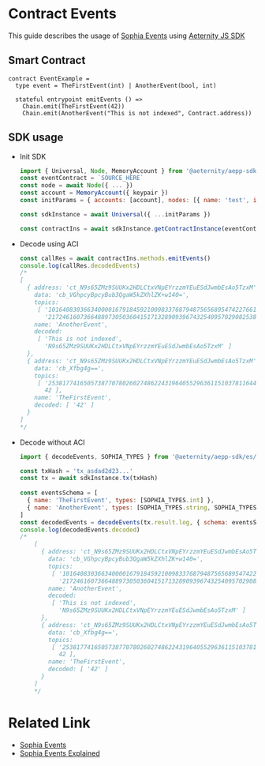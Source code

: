 # Contract Events

This guide describes the usage of [Sophia Events](https://github.com/aeternity/protocol/blob/master/contracts/sophia.md#events) using [Aeternity JS SDK](https://github.com/aeternity/aepp-sdk-js)
 
## Smart Contract
```
contract EventExample =
  type event = TheFirstEvent(int) | AnotherEvent(bool, int) 

  stateful entrypoint emitEvents () =>
    Chain.emit(TheFirstEvent(42))
    Chain.emit(AnotherEvent("This is not indexed", Contract.address))
```
## SDK usage
  - Init SDK
    ```js
    import { Universal, Node, MemoryAccount } from '@aeternity/aepp-sdk/es'
    const eventContract = `SOURCE_HERE`
    const node = await Node({ ... })
    const account = MemoryAccount({ keypair })
    const initParams = { accounts: [account], nodes: [{ name: 'test', instance: node }] }
    
    const sdkInstance = await Universal({ ...initParams })
    
    const contractIns = await sdkInstance.getContractInstance(eventContract)
    ```
  - Decode using ACI
    ```js
    const callRes = await contractIns.methods.emitEvents()
    console.log(callRes.decodedEvents)
    /*
    [
      { address: 'ct_N9s65ZMz9SUUKx2HDLCtxVNpEYrzzmYEuESdJwmbEsAo5TzxM',
        data: 'cb_VGhpcyBpcyBub3QgaW5kZXhlZK+w140=',
        topics:
         [ '101640830366340000167918459210098337687948756568954742276612796897811614700269',
           '21724616073664889730503604151713289093967432540957029082538744539361158114576' ],
        name: 'AnotherEvent',
        decoded:
         [ 'This is not indexed',
           'N9s65ZMz9SUUKx2HDLCtxVNpEYrzzmYEuESdJwmbEsAo5TzxM' ]
      },
      { address: 'ct_N9s65ZMz9SUUKx2HDLCtxVNpEYrzzmYEuESdJwmbEsAo5TzxM',
        data: 'cb_Xfbg4g==',
        topics:
         [ '25381774165057387707802602748622431964055296361151037811644748771109370239835',
           42 ],
        name: 'TheFirstEvent',
        decoded: [ '42' ]
      }
    ]
    */
    ```
  - Decode without ACI
    ```js
    import { decodeEvents, SOPHIA_TYPES } from '@aeternity/aepp-sdk/es/contract/aci/transformation'    

    const txHash = 'tx_asdad2d23...'
    const tx = await sdkInstance.tx(txHash)
   
    const eventsSchema = [    
      { name: 'TheFirstEvent', types: [SOPHIA_TYPES.int] },
      { name: 'AnotherEvent', types: [SOPHIA_TYPES.string, SOPHIA_TYPES.address] },
    ]
    const decodedEvents = decodeEvents(tx.result.log, { schema: eventsSchema })
    console.log(decodedEvents.decoded)
    /*
        [
          { address: 'ct_N9s65ZMz9SUUKx2HDLCtxVNpEYrzzmYEuESdJwmbEsAo5TzxM',
            data: 'cb_VGhpcyBpcyBub3QgaW5kZXhlZK+w140=',
            topics:
             [ '101640830366340000167918459210098337687948756568954742276612796897811614700269',
               '21724616073664889730503604151713289093967432540957029082538744539361158114576' ],
            name: 'AnotherEvent',
            decoded:
             [ 'This is not indexed',
               'N9s65ZMz9SUUKx2HDLCtxVNpEYrzzmYEuESdJwmbEsAo5TzxM' ]
          },
          { address: 'ct_N9s65ZMz9SUUKx2HDLCtxVNpEYrzzmYEuESdJwmbEsAo5TzxM',
            data: 'cb_Xfbg4g==',
            topics:
             [ '25381774165057387707802602748622431964055296361151037811644748771109370239835',
               42 ],
            name: 'TheFirstEvent',
            decoded: [ '42' ]
          }
        ]
        */
     ```

# Related Link
  - [Sophia Events](https://github.com/aeternity/protocol/blob/master/contracts/sophia.md#events)
  - [Sophia Events Explained](https://github.com/aeternity/protocol/blob/master/contracts/sophia_explained.md)
